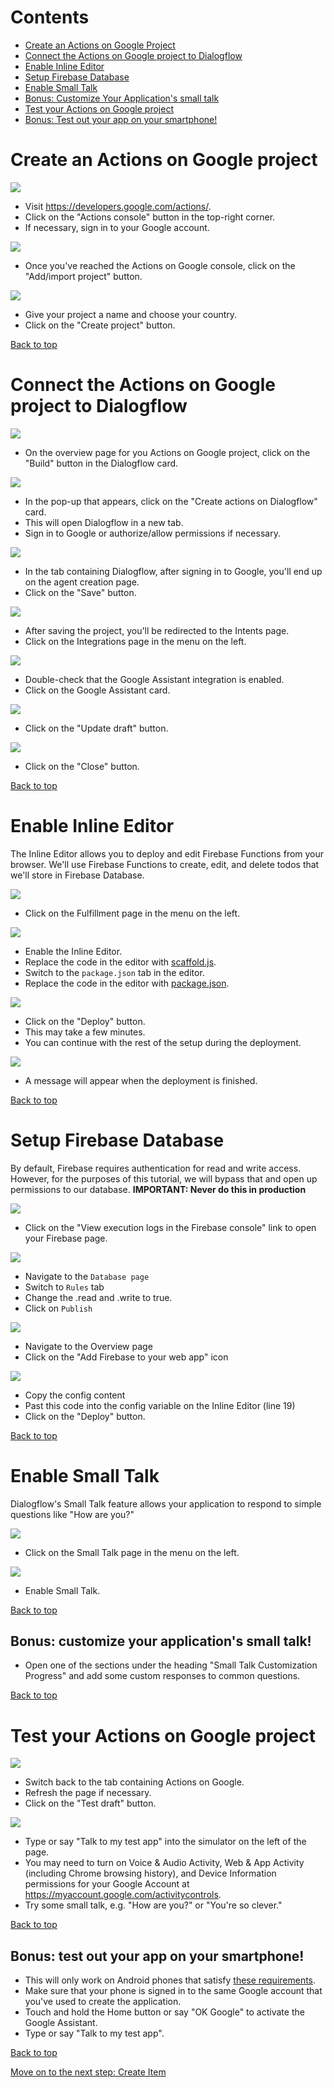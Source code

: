 # Contents
- [Create an Actions on Google Project](#create-an-actions-on-google-project)
- [Connect the Actions on Google project to Dialogflow](#connect-the-actions-on-google-project-to-dialogflow)
- [Enable Inline Editor](#enable-inline-editor)
- [Setup Firebase Database](#setup-firebase-database)
- [Enable Small Talk](#enable-small-talk)
- [Bonus: Customize Your Application's small talk](#bonus-customize-your-applications-small-talk)
- [Test your Actions on Google project](#test-your-actions-on-google-project)
- [Bonus: Test out your app on your smartphone!](#bonus-test-out-your-app-on-your-smartphone)

# Create an Actions on Google project

![](screenshots/00-setup/01-actions-on-google-homepage.markedup.png)
- Visit https://developers.google.com/actions/.
- Click on the "Actions console" button in the top-right corner.
- If necessary, sign in to your Google account.

![](screenshots/00-setup/02-actions-on-google-console.markedup.png)
- Once you've reached the Actions on Google console, click on the "Add/import project" button.

![](screenshots/00-setup/03-actions-on-google-add-project.markedup.png)
- Give your project a name and choose your country.
- Click on the "Create project" button.

[Back to top](#contents)

# Connect the Actions on Google project to Dialogflow

![](screenshots/00-setup/04-build-dialogflow-app.markedup.png)
- On the overview page for you Actions on Google project, click on the "Build" button in the Dialogflow card.

![](screenshots/00-setup/05-build-dialogflow-app-popup.markedup.png)
- In the pop-up that appears, click on the "Create actions on Dialogflow" card.
- This will open Dialogflow in a new tab.
- Sign in to Google or authorize/allow permissions if necessary.

![](screenshots/00-setup/06-dialogflow-save-app.markedup.png)
- In the tab containing Dialogflow, after signing in to Google, you'll end up on the agent creation page.
- Click on the "Save" button.

![](screenshots/00-setup/07-dialogflow-intents-page.markedup.png)
- After saving the project, you'll be redirected to the Intents page.
- Click on the Integrations page in the menu on the left.

![](screenshots/00-setup/08-dialogflow-integrations-page.markedup.png)
- Double-check that the Google Assistant integration is enabled.
- Click on the Google Assistant card.

![](screenshots/00-setup/08.5-dialogflow-update-draft.markedup.png)
- Click on the "Update draft" button.

![](screenshots/00-setup/08.6-dialogflow-draft-updated.markedup.png)
- Click on the "Close" button.

[Back to top](#contents)

# Enable Inline Editor

The Inline Editor allows you to deploy and edit Firebase Functions from your browser. We'll use Firebase Functions to create, edit, and delete todos that we'll store in Firebase Database.

![](screenshots/00-setup/09-dialogflow-integrations-page.markedup.png)
- Click on the Fulfillment page in the menu on the left.

![](screenshots/00-setup/10-dialogflow-enable-inline-editor.markedup.png)
- Enable the Inline Editor.
- Replace the code in the editor with [scaffold.js](code/scaffold.js).
- Switch to the `package.json` tab in the editor.
- Replace the code in the editor with [package.json](code/package.json).

![](screenshots/00-setup/11-dialogflow-deploy-inline-editor.markedup.png)
- Click on the "Deploy" button.
- This may take a few minutes.
- You can continue with the rest of the setup during the deployment.

![](screenshots/00-setup/12-dialogflow-inline-editor-deployed.markedup.png)
- A message will appear when the deployment is finished.

[Back to top](#contents)

# Setup Firebase Database

By default, Firebase requires authentication for read and write access. However, for the purposes of this tutorial, we will bypass that and open up permissions to our database. **IMPORTANT: Never do this in production**

![](screenshots/00-setup/17-dialogflow-inline-editor-firebase.markedup.png)
- Click on the "View execution logs in the Firebase console" link to open your Firebase page.

![](screenshots/00-setup/20-firebase-setup-rule.markedup.png)
- Navigate to the `Database page`
- Switch to `Rules` tab
- Change the .read and .write to true.
- Click on `Publish`

![](screenshots/00-setup/18-firebase-database-setup.markedup.png)
- Navigate to the Overview page
- Click on the "Add Firebase to your web app" icon

![](screenshots/00-setup/19-firebase-database-setup-config.markedup.png)
- Copy the config content
- Past this code into the config variable on the Inline Editor (line 19)
- Click on the "Deploy" button.

[Back to top](#contents)

# Enable Small Talk

Dialogflow's Small Talk feature allows your application to respond to simple questions like "How are you?"

![](screenshots/00-setup/13-dialogflow-click-on-small-talk.markedup.png)
- Click on the Small Talk page in the menu on the left.

![](screenshots/00-setup/14-dialogflow-enable-small-talk.markedup.png)
- Enable Small Talk.

[Back to top](#contents)

## Bonus: customize your application's small talk!

- Open one of the sections under the heading "Small Talk Customization Progress" and add some custom responses to common questions.

[Back to top](#contents)

# Test your Actions on Google project

![](screenshots/00-setup/15-click-on-simulator.markedup.png)
- Switch back to the tab containing Actions on Google.
- Refresh the page if necessary.
- Click on the "Test draft" button.

![](screenshots/00-setup/16-talk-to-my-test-app.markedup.png)
- Type or say "Talk to my test app" into the simulator on the left of the page.
- You may need to turn on Voice & Audio Activity, Web & App Activity (including Chrome browsing history), and Device Information permissions for your Google Account at https://myaccount.google.com/activitycontrols.
- Try some small talk, e.g. "How are you?" or "You're so clever."

[Back to top](#contents)

## Bonus: test out your app on your smartphone!

- This will only work on Android phones that satisfy [these requirements](https://support.google.com/assistant/answer/7172657?co=GENIE.Platform%3DAndroid&hl=en#requirements).
- Make sure that your phone is signed in to the same Google account that you've used to create the application.
- Touch and hold the Home button or say "OK Google" to activate the Google Assistant.
- Type or say "Talk to my test app".

[Back to top](#contents)

[Move on to the next step: Create Item](./01-create-item.md)
